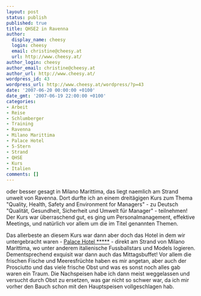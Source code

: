 ```yaml
---
layout: post
status: publish
published: true
title: QHSE2 in Ravenna
author:
  display_name: cheesy
  login: cheesy
  email: christine@cheesy.at
  url: http://www.cheesy.at/
author_login: cheesy
author_email: christine@cheesy.at
author_url: http://www.cheesy.at/
wordpress_id: 43
wordpress_url: http://www.cheesy.at/wordpress/?p=43
date: '2007-06-20 00:00:00 +0100'
date_gmt: '2007-06-19 22:00:00 +0100'
categories:
- Arbeit
- Reise
- Schlumberger
- Training
- Ravenna
- Milano Marittima
- Palace Hotel
- 5-Stern
- Strand
- QHSE
- Kurs
- Italien
comments: []
---
```

<!--:de--><!-- 3608-->oder besser gesagt in Milano Marittima, das liegt naemlich am Strand unweit von Ravenna. Dort durfte ich an einem dreitägigen Kurs zum Thema "Quality, Health, Safety and Environment for Managers" - zu Deutsch "Qualität, Gesundheit, Sicherheit und Umwelt für Manager" - teilnehmen! Der Kurs war überraschend gut, es ging um Personalmanagement, effektive Meetings, und natürlich vor allem um die im Titel genannten Themen.
Das allerbeste an diesem Kurs war dann aber doch das Hotel in dem wir untergebracht waren - [Palace Hotel \*\*\*\*\*](http://www.selecthotels.it/hotel_palace.php?menu=0301) - direkt am Strand von Milano Marittima, wo unter anderem italienische Fussballstars und Models logieren. Dementsprechend exquisit war dann auch das Mittagsbuffet! Vor allem die frischen Fische und Meeresfrüchte haben es mir angetan, aber auch der Prosciutto und das viele frische Obst und was es sonst noch alles gab waren ein Traum. Die Nachspeisen habe ich dann meist weggelassen und versucht durch Obst zu ersetzen, was gar nicht so schwer war, da ich mir vorher den Bauch schon mit den Hauptspeisen vollgeschlagen hab.
<!--:-->
